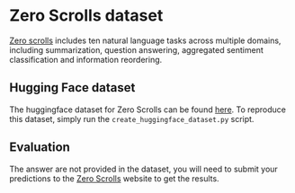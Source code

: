 # Zero Scrolls dataset

[Zero scrolls](https://www.zero.scrolls-benchmark.com/) includes ten natural language tasks across multiple domains, including summarization, question answering, aggregated sentiment classification and information reordering.

## Hugging Face dataset

The huggingface dataset for Zero Scrolls can be found [here](https://huggingface.co/datasets/simonjegou/zero_scroll). To reproduce this dataset, simply run the `create_huggingface_dataset.py` script.

## Evaluation

The answer are not provided in the dataset, you will need to submit your predictions to the [Zero Scrolls](https://www.zero.scrolls-benchmark.com/) website to get the results.
